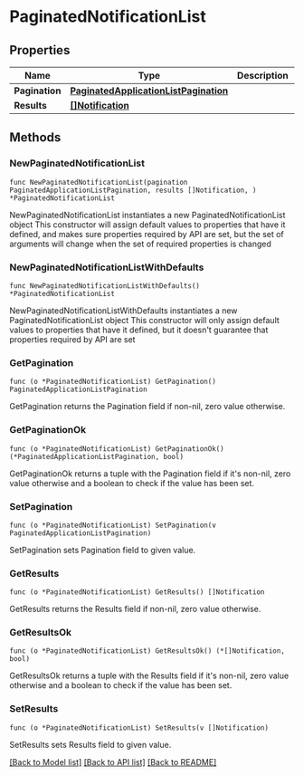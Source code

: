 # PaginatedNotificationList

## Properties

Name | Type | Description | Notes
------------ | ------------- | ------------- | -------------
**Pagination** | [**PaginatedApplicationListPagination**](PaginatedApplicationListPagination.md) |  | 
**Results** | [**[]Notification**](Notification.md) |  | 

## Methods

### NewPaginatedNotificationList

`func NewPaginatedNotificationList(pagination PaginatedApplicationListPagination, results []Notification, ) *PaginatedNotificationList`

NewPaginatedNotificationList instantiates a new PaginatedNotificationList object
This constructor will assign default values to properties that have it defined,
and makes sure properties required by API are set, but the set of arguments
will change when the set of required properties is changed

### NewPaginatedNotificationListWithDefaults

`func NewPaginatedNotificationListWithDefaults() *PaginatedNotificationList`

NewPaginatedNotificationListWithDefaults instantiates a new PaginatedNotificationList object
This constructor will only assign default values to properties that have it defined,
but it doesn't guarantee that properties required by API are set

### GetPagination

`func (o *PaginatedNotificationList) GetPagination() PaginatedApplicationListPagination`

GetPagination returns the Pagination field if non-nil, zero value otherwise.

### GetPaginationOk

`func (o *PaginatedNotificationList) GetPaginationOk() (*PaginatedApplicationListPagination, bool)`

GetPaginationOk returns a tuple with the Pagination field if it's non-nil, zero value otherwise
and a boolean to check if the value has been set.

### SetPagination

`func (o *PaginatedNotificationList) SetPagination(v PaginatedApplicationListPagination)`

SetPagination sets Pagination field to given value.


### GetResults

`func (o *PaginatedNotificationList) GetResults() []Notification`

GetResults returns the Results field if non-nil, zero value otherwise.

### GetResultsOk

`func (o *PaginatedNotificationList) GetResultsOk() (*[]Notification, bool)`

GetResultsOk returns a tuple with the Results field if it's non-nil, zero value otherwise
and a boolean to check if the value has been set.

### SetResults

`func (o *PaginatedNotificationList) SetResults(v []Notification)`

SetResults sets Results field to given value.



[[Back to Model list]](../README.md#documentation-for-models) [[Back to API list]](../README.md#documentation-for-api-endpoints) [[Back to README]](../README.md)


